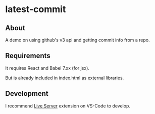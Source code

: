 # latest-commit

## About

A demo on using github's v3 api and getting commit info from a repo.

## Requirements

It requires React and Babel 7.xx (for jsx).

But is already included in index.html as external libraries.

## Development

I recommend [Live Server](https://marketplace.visualstudio.com/items?itemName=ritwickdey.LiveServer) extension on VS-Code to develop.
